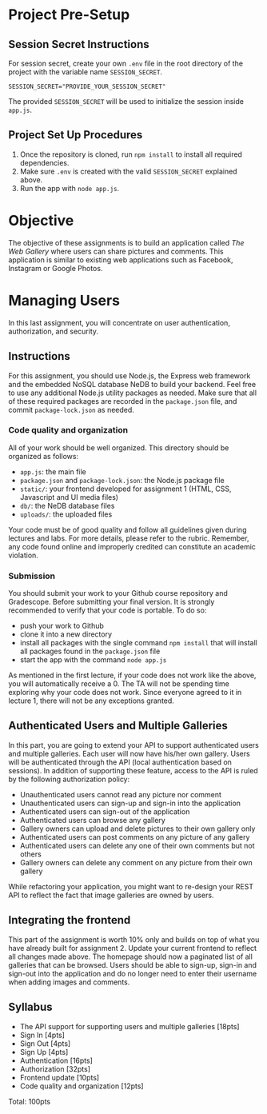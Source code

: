 # Project Pre-Setup

## Session Secret Instructions

For session secret, create your own `.env` file in the root directory of the project with the variable name `SESSION_SECRET`.

```
SESSION_SECRET="PROVIDE_YOUR_SESSION_SECRET"
```

The provided `SESSION_SECRET` will be used to initialize the session inside `app.js`.

## Project Set Up Procedures

1. Once the repository is cloned, run `npm install` to install all required dependencies.
2. Make sure `.env` is created with the valid `SESSION_SECRET` explained above.
3. Run the app with `node app.js`.

# Objective

The objective of these assignments is to build an application called *The Web Gallery* where users can share pictures and comments. This application is similar to existing web applications such as Facebook, Instagram or Google Photos. 

# Managing Users
In this last assignment, you will concentrate on user authentication, authorization, and security. 

## Instructions
For this assignment, you should use Node.js, the Express web framework and the embedded NoSQL database NeDB to build your backend. Feel free to use any additional Node.js utility packages as needed. Make sure that all of these required packages are recorded in the `package.json` file, and commit `package-lock.json` as needed.

### Code quality and organization
All of your work should be well organized. This directory should be organized as follows:

- `app.js`: the main file
- `package.json` and `package-lock.json`: the Node.js package file
- `static/`: your frontend developed for assignment 1 (HTML, CSS, Javascript and UI media files)
- `db/`: the NeDB database files
- `uploads/`: the uploaded files

Your code must be of good quality and follow all guidelines given during lectures and labs. For more details, please refer to the rubric. Remember, any code found online and improperly credited can constitute an academic violation. 

### Submission
You should submit your work to your Github course repository and Gradescope.
Before submitting your final version. It is strongly recommended to verify that your code is portable. To do so:

- push your work to Github
- clone it into a new directory
- install all packages with the single command `npm install` that will install all packages found in the `package.json` file
- start the app with the command `node app.js`

As mentioned in the first lecture, if your code does not work like the above, you will automatically receive a 0.
The TA will not be spending time exploring why your code does not work. Since everyone agreed to it in lecture 1,
there will not be any exceptions granted.

## Authenticated Users and Multiple Galleries
In this part, you are going to extend your API to support authenticated users and multiple galleries. Each user will now have his/her own gallery. Users will be authenticated through the API (local authentication based on sessions). In addition of supporting these feature, access to the API is ruled by the following authorization policy: 

- Unauthenticated users cannot read any picture nor comment
- Unauthenticated users can sign-up and sign-in into the application
- Authenticated users can sign-out of the application
- Authenticated users can browse any gallery
- Gallery owners can upload and delete pictures to their own gallery only
- Authenticated users can post comments on any picture of any gallery
- Authenticated users can delete any one of their own comments but not others
- Gallery owners can delete any comment on any picture from their own gallery

While refactoring your application, you might want to re-design your REST API to reflect the fact that image galleries are owned by users.

## Integrating the frontend
This part of the assignment is worth 10% only and builds on top of what you have already built for assignment 2. Update your current frontend to reflect all changes made above. The homepage should now a paginated list of all galleries that can be browsed. Users should be able to sign-up, sign-in and sign-out into the application and do no longer need to enter their username when adding images and comments.

## Syllabus
- The API support for supporting users and multiple galleries [18pts]
- Sign In [4pts]
- Sign Out [4pts]
- Sign Up [4pts]
- Authentication [16pts]
- Authorization [32pts]
- Frontend update [10pts]
- Code quality and organization [12pts]

Total: 100pts
